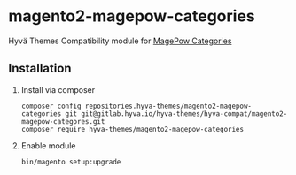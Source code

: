 # magento2-magepow-categories
Hyvä Themes Compatibility module for [MagePow Categories](https://github.com/magepow/magento-2-categories)

## Installation

1. Install via composer
    ```
    composer config repositories.hyva-themes/magento2-magepow-categories git git@gitlab.hyva.io/hyva-themes/hyva-compat/magento2-magepow-categores.git
    composer require hyva-themes/magento2-magepow-categories
    ```
2. Enable module
    ```
    bin/magento setup:upgrade
    ```
